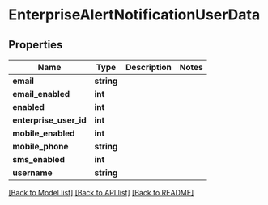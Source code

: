 # EnterpriseAlertNotificationUserData

## Properties
Name | Type | Description | Notes
------------ | ------------- | ------------- | -------------
**email** | **string** |  | 
**email_enabled** | **int** |  | 
**enabled** | **int** |  | 
**enterprise_user_id** | **int** |  | 
**mobile_enabled** | **int** |  | 
**mobile_phone** | **string** |  | 
**sms_enabled** | **int** |  | 
**username** | **string** |  | 

[[Back to Model list]](../README.md#documentation-for-models) [[Back to API list]](../README.md#documentation-for-api-endpoints) [[Back to README]](../README.md)


